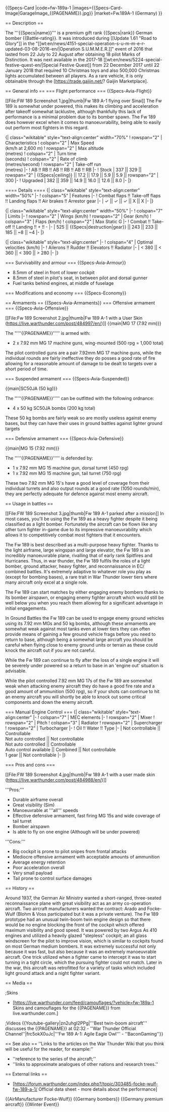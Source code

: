 {{Specs-Card
|code=fw-189a-1
|images={{Specs-Card-Image|GarageImage_{{PAGENAME}}.jpg}}
|market=Fw.189A-1 (Germany)
}}

== Description ==
<!-- ''In the description, the first part should be about the history of and the creation and combat usage of the aircraft, as well as its key features. In the second part, tell the reader about the aircraft in the game. Insert a screenshot of the vehicle, so that if the novice player does not remember the vehicle by name, he will immediately understand what kind of vehicle the article is talking about.'' -->
The '''{{Specs|name}}''' is a premium gift rank {{Specs|rank}} German bomber {{Battle-rating}}. It was introduced during [[Update 1.61 "Road to Glory"]] in the "[[wt:en/news/4151-special-operation-s-u-m-m-e-r-updated-03-08-2016-en/|Operation S.U.M.M.E.R.]]" event of 2016 that lasted from 22 July to 22 August after obtaining 18 pilot Marks of Distinction. It was next available in the 2017-18 [[wt:en/news/5224-special-festive-quest-en/|Special Festive Quest]] from 22 December 2017 until 22 January 2018 that required 10 Christmas toys and also 500,000 Christmas lights accumulated between all players. As a rare vehicle, it is only obtainable through the [https://trade.gaijin.net/? Gaijin Marketplace].

== General info ==
=== Flight performance ===
{{Specs-Avia-Flight}}
<!-- ''Describe how the aircraft behaves in the air. Speed, manoeuvrability, acceleration and allowable loads - these are the most important characteristics of the vehicle.'' -->
[[File:FW 189 Screenshot 1.jpg|thumb|Fw 189 A-1 flying over Sinai]]
The Fw 189 is somewhat under powered, this makes its climbing and acceleration after takeoff somewhat lacklustre, although thankfully this lack of performance is a minimal problem due to its bomber spawn. The Fw 189 does however excel when it comes to manoeuvrability, being able to easily out perform most fighters in this regard.

{| class="wikitable" style="text-align:center" width="70%"
! rowspan="2" | Characteristics
! colspan="2" | Max Speed<br>(km/h at 2,600 m)
! rowspan="2" | Max altitude<br>(metres)
! colspan="2" | Turn time<br>(seconds)
! colspan="2" | Rate of climb<br>(metres/second)
! rowspan="2" | Take-off run<br>(metres)
|-
! AB !! RB !! AB !! RB !! AB !! RB
|-
! Stock
| 337 || 329 || rowspan="2" | {{Specs|ceiling}} || 17.2 || 17.9 || 5.9 || 5.9 || rowspan="2" | 300
|-
! Upgraded
| 382 || 359 || 14.9 || 16.0 || 12.6 || 8.0
|-
|}

==== Details ====
{| class="wikitable" style="text-align:center" width="50%"
|-
! colspan="5" | Features
|-
! Combat flaps !! Take-off flaps !! Landing flaps !! Air brakes !! Arrestor gear
|-
| ✓ || ✓ || ✓ || X || X     <!-- ✓ -->
|-
|}

{| class="wikitable" style="text-align:center" width="50%"
|-
! colspan="7" | Limits
|-
! rowspan="2" | Wings (km/h)
! rowspan="2" | Gear (km/h)
! colspan="3" | Flaps (km/h)
! colspan="2" | Max Static G
|-
! Combat !! Take-off !! Landing !! + !! -
|-
| 525 <!-- {{Specs|destruction|body}} --> || {{Specs|destruction|gear}} || 243 || 233 || 185 || ~8 || ~4
|-
|}

{| class="wikitable" style="text-align:center"
|-
! colspan="4" | Optimal velocities (km/h)
|-
! Ailerons !! Rudder !! Elevators !! Radiator
|-
| < 380 || < 360 || < 390 || > 280
|-
|}

=== Survivability and armour ===
{{Specs-Avia-Armour}}
<!-- ''Examine the survivability of the aircraft. Note how vulnerable the structure is and how secure the pilot is, whether the fuel tanks are armoured, etc. Describe the armour, if there is any, and also mention the vulnerability of other critical aircraft systems.'' -->

* 8.5mm of steel in front of lower cockpit
* 8.5mm of steel in pilot's seat, in between pilot and dorsal gunner
* Fuel tanks behind engines, at middle of fuselage

=== Modifications and economy ===
{{Specs-Economy}}

== Armaments ==
{{Specs-Avia-Armaments}}
=== Offensive armament ===
{{Specs-Avia-Offensive}}
<!-- ''Describe the offensive armament of the aircraft, if any. Describe how effective the cannons and machine guns are in a battle, and also what belts or drums are better to use. If there is no offensive weaponry, delete this subsection.'' -->
[[File:Fw 189 Screenshot 2.jpg|thumb|Fw 189 A-1 with a User Skin (https://live.warthunder.com/post/484997/en/)]]
{{main|MG 17 (7.92 mm)}}

The '''''{{PAGENAME}}''''' is armed with:

* 2 x 7.92 mm MG 17 machine guns, wing-mounted (500 rpg = 1,000 total)

The pilot controlled guns are a pair 7.92mm MG 17 machine guns, while the individual rounds are fairly ineffective they do posses a good rate of fire allowing for a reasonable amount of damage to be dealt to targets over a short period of time.

=== Suspended armament ===
{{Specs-Avia-Suspended}}
<!-- ''Describe the aircraft's suspended armament: additional cannons under the wings, bombs, rockets and torpedoes. This section is especially important for bombers and attackers. If there is no suspended weaponry remove this subsection.'' -->
{{main|SC50JA (50 kg)}}

The '''''{{PAGENAME}}''''' can be outfitted with the following ordnance:

* 4 x 50 kg SC50JA bombs (200 kg total)

These 50 kg bombs are fairly weak so are mostly useless against enemy bases, but they can have their uses in ground battles against lighter ground targets

=== Defensive armament ===
{{Specs-Avia-Defensive}}
<!-- ''Defensive armament with turret machine guns or cannons, crewed by gunners. Examine the number of gunners and what belts or drums are better to use. If defensive weaponry is not available, remove this subsection.'' -->
{{main|MG 15 (7.92 mm)}}

The '''''{{PAGENAME}}''''' is defended by:

* 1 x 7.92 mm MG 15 machine gun, dorsal turret (450 rpg)
* 1 x 7.92 mm MG 15 machine gun, tail turret (750 rpg)

These two 7.92 mm MG 15's have a good level of coverage from their individual turrets and also output rounds at a good rate (1050 rounds/min), they are perfectly adequate for defence against most enemy aircraft.

== Usage in battles ==
<!-- ''Describe the tactics of playing in the aircraft, the features of using aircraft in a team and advice on tactics. Refrain from creating a "guide" - do not impose a single point of view, but instead, give the reader food for thought. Examine the most dangerous enemies and give recommendations on fighting them. If necessary, note the specifics of the game in different modes (AB, RB, SB).'' -->
[[File:FW 189 Screenshot 3.jpg|thumb|Fw 189 A-1 parked after a mission]]
In most cases, you'll be using the Fw 189 as a heavy fighter despite it being classified as a light bomber. Fortunately the aircraft can be flown like any other turn fighter in-game due to its impressive manoeuvrability which allows it to competitively combat most fighters that it encounters.

The Fw 189 is best described as a multi-purpose heavy fighter. Thanks to the light airframe, large wingspan and large elevator, the Fw 189 is an incredibly manoeuvrable plane, rivalling that of early rank Spitfires and Hurricanes. Thus, in war thunder, the Fw 189 fulfils the roles of a light bomber, ground attacker, heavy fighter, and reconnaissance in EC/ combined battles. It's extremely adaptive to whatever role you play as (except for bombing bases), a rare trait in War Thunder lower tiers where many aircraft only excel at a single role.

The Fw 189 can start matches by either engaging enemy bombers thanks to its bomber airspawn, or engaging enemy fighter aircraft which would still be well below you when you reach them allowing for a significant advantage in initial engagements.

In Ground Battles the Fw 189 can be used to engage enemy ground vehicles using its 7.92 mm MGs and 50 kg bombs, although these armaments are somewhat weak against most tanks even at lower tiers they can often provide means of gaining a few ground vehicle frags before you need to return to base, although being a somewhat large aircraft you should be careful when flying close to enemy ground units or terrain as these could knock the aircraft out if you are not careful.

While the Fw 189 can continue to fly after the loss of a single engine it will be severely under powered so a return to base in an 'engine out' situation is advisable.

While the pilot controlled 7.92 mm MG 17s of the Fw 189 are somewhat weak when attacking enemy aircraft they do have a good fire rate and a good amount of ammunition (500 rpg), so if your shots can continue to hit an enemy aircraft you will shortly be able to knock out some critical components and down the enemy aircraft.

=== Manual Engine Control ===
{| class="wikitable" style="text-align:center"
|-
! colspan="7" | MEC elements
|-
! rowspan="2" | Mixer
! rowspan="2" | Pitch
! colspan="3" | Radiator
! rowspan="2" | Supercharger
! rowspan="2" | Turbocharger
|-
! Oil !! Water !! Type
|-
| Not controllable || Controllable<br>Not auto controlled || Not controllable<br>Not auto controlled || Controllable<br>Auto control available || Combined || Not controllable<br>1 gear || Not controllable
|-
|}

=== Pros and cons ===
<!-- ''Summarise and briefly evaluate the vehicle in terms of its characteristics and combat effectiveness. Mark its pros and cons in the bulleted list. Try not to use more than 6 points for each of the characteristics. Avoid using categorical definitions such as "bad", "good" and the like - use substitutions with softer forms such as "inadequate" and "effective".'' -->
[[File:FW 189 Screenshot 4.jpg|thumb|Fw 189 A-1 with a user made skin (https://live.warthunder.com/post/484988/en/)]]

'''Pros:'''

* Durable airframe overall
* Great visibility (Sim)
* Manoeuvrable at '''all''' speeds
* Effective defensive armament, fast firing MG 15s and wide coverage of tail turret
* Bomber airspawn
* Is able to fly on one engine (Although will be under powered)

'''Cons:'''

* Big cockpit is prone to pilot snipes from frontal attacks
* Mediocre offensive armament with acceptable amounts of ammunition
* Average energy retention
* Poor acceleration overall
* Very small payload
* Tail prone to control surface damages

== History ==
<!-- ''Describe the history of the creation and combat usage of the aircraft in more detail than in the introduction. If the historical reference turns out to be too long, take it to a separate article, taking a link to the article about the vehicle and adding a block "/History" (example: <nowiki>https://wiki.warthunder.com/(Vehicle-name)/History</nowiki>) and add a link to it here using the <code>main</code> template. Be sure to reference text and sources by using <code><nowiki><ref></ref></nowiki></code>, as well as adding them at the end of the article with <code><nowiki><references /></nowiki></code>. This section may also include the vehicle's dev blog entry (if applicable) and the in-game encyclopedia description (under <code><nowiki>=== In-game description ===</nowiki></code>, also if applicable).'' -->
Around 1937, the German Air Ministry wanted a short-ranged, three-seated reconnaissance plane with great visibility act as an army co-operation aircraft. Two aircraft manufacturers wanted the contract: Arado and Focke-Wulf (Blohm & Voss participated but it was a private venture). The Fw 189 prototype had an unusual twin-boom twin engine design so that there would be no engine blocking the front of the cockpit which offered maximum visibility and good speed. It was powered by two Argus As 410 engines and utilized a heavily glazed "stepless" cockpit; an all glass windscreen for the pilot to improve vision, which is similar to cockpits found on most German medium bombers. It was extremely successful not only because it was fast, but also because it was an extremely manoeuvrable aircraft. One trick utilized when a fighter came to intercept it was to start turning in a tight circle, which the pursuing fighter could not match. Later in the war, this aircraft was retrofitted for a variety of tasks which included light ground attack and a night fighter variant.

== Media ==
<!-- ''Excellent additions to the article would be video guides, screenshots from the game, and photos.'' -->

;Skins
* [https://live.warthunder.com/feed/camouflages/?vehicle=fw-189a-1 Skins and camouflages for the {{PAGENAME}} from live.warthunder.com.]

;Videos
{{Youtube-gallery|zn2uhgI2PPg|'''Best twin-boom aircraft''' discusses the {{PAGENAME}} at 02:32 - ''War Thunder Official Channel''|frc5okX0uJc|'''Fw 189 A-1: Agile Eagle Owl''' - ''BaconGaming''}}

== See also ==
''Links to the articles on the War Thunder Wiki that you think will be useful for the reader, for example:''
* ''reference to the series of the aircraft;''
* ''links to approximate analogues of other nations and research trees.''

== External links ==
<!-- ''Paste links to sources and external resources, such as:''
* ''topic on the official game forum;''
* ''other literature.'' -->

* [https://forum.warthunder.com/index.php?/topic/303485-focke-wulf-fw-189-a-1/ Official data sheet - more details about the performance]

{{AirManufacturer Focke-Wulf}}
{{Germany bombers}}
{{Germany premium aircraft}}
{{Winter Event}}